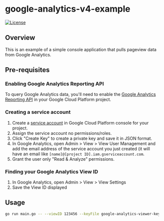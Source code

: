 # google-analytics-v4-example

[![License](http://img.shields.io/:license-mit-blue.svg?style=flat-square)](LICENSE)

## Overview

This is an example of a simple console application that pulls pageview data from Google Analytics.

## Pre-requisites

### Enabling Google Analytics Reporting API

To query Google Analytics data, you'll need to enable the [Google Analytics Reporting API](https://console.cloud.google.com/apis/library/analyticsreporting.googleapis.com) in your Google Cloud Platform project.

### Creating a service account

1. Create a [service account](https://console.cloud.google.com/iam-admin/serviceaccounts) in Google Cloud Platform console for your project.
1. Assign the service account no permissions/roles.
1. Click "Create Key" to create a private key and save it in JSON format.
1. In Google Analytics, open Admin > View > View User Management and add the email address of the service account you just created (it will have an email like `[name]@[project ID].iam.gserviceaccount.com`.
1. Grant the user only "Read & Analyze" permissions.

### Finding your Google Analytics View ID

1. In Google Analytics, open Admin > View > View Settings
1. Save the View ID displayed

## Usage

```bash
go run main.go -- --viewID 123456 --keyFile google-analytics-viewer-key.json
```
